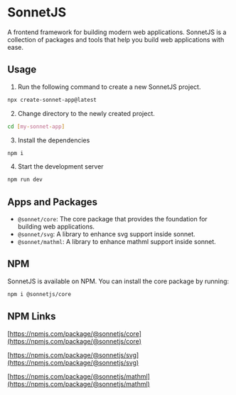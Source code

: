 # SonnetJS

A frontend framework for building modern web applications. SonnetJS is a collection of packages and tools that help you build web applications with ease.

## Usage

1. Run the following command to create a new SonnetJS project.

```bash
npx create-sonnet-app@latest
```

2. Change directory to the newly created project.

```bash
cd [my-sonnet-app]
```

3. Install the dependencies

```bash
npm i
```

4. Start the development server

```bash
npm run dev
```

## Apps and Packages

- `@sonnet/core`: The core package that provides the foundation for building web applications.
- `@sonnet/svg`: A library to enhance svg support inside sonnet.
- `@sonnet/mathml`: A library to enhance mathml support inside sonnet.

## NPM

SonnetJS is available on NPM. You can install the core package by running:

```bash
npm i @sonnetjs/core
```

## NPM Links

[https://npmjs.com/package/@sonnetjs/core](https://npmjs.com/package/@sonnetjs/core)

[https://npmjs.com/package/@sonnetjs/svg](https://npmjs.com/package/@sonnetjs/svg)

[https://npmjs.com/package/@sonnetjs/mathml](https://npmjs.com/package/@sonnetjs/mathml)
